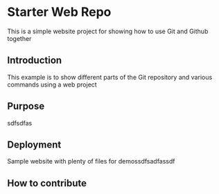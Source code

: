 # Starter Web Repo

This is a simple website project for showing how to use Git and Github together

## Introduction
This example is to show different parts of the Git repository and various commands using a web project

## Purpose
sdfsdfas

## Deployment

Sample website with plenty of files for demossdfsadfassdf

## How to contribute